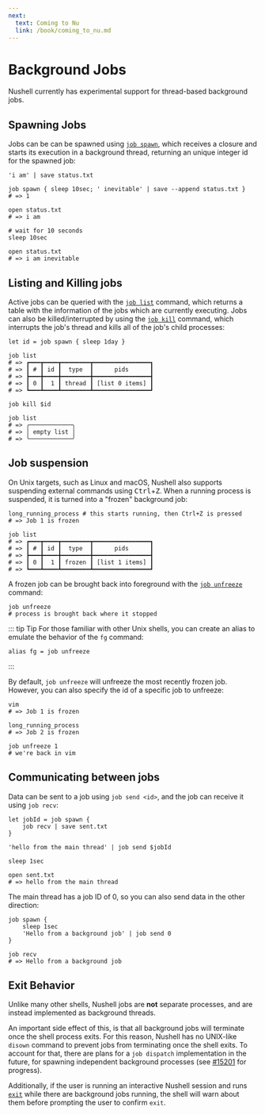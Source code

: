 ```yaml
---
next:
  text: Coming to Nu
  link: /book/coming_to_nu.md
---
```

# Background Jobs

Nushell currently has experimental support for thread-based background jobs.

## Spawning Jobs

Jobs can be can be spawned using [`job spawn`](/commands/docs/job_spawn.md), which receives a closure and starts its execution in a background thread, returning
an unique integer id for the spawned job:

```nu
'i am' | save status.txt

job spawn { sleep 10sec; ' inevitable' | save --append status.txt }
# => 1

open status.txt
# => i am

# wait for 10 seconds
sleep 10sec

open status.txt
# => i am inevitable
```

## Listing and Killing jobs

Active jobs can be queried with the [`job list`](/commands/docs/job_list.md) command, which returns a table with the information of the jobs which are currently executing.
Jobs can also be killed/interrupted by using the [`job kill`](/commands/docs/job_kill.md) command, which interrupts the job's thread and kills all of the job's child processes:

```nu
let id = job spawn { sleep 1day }

job list
# => ┏━━━┳━━━━┳━━━━━━━━┳━━━━━━━━━━━━━━━━┓
# => ┃ # ┃ id ┃  type  ┃      pids      ┃
# => ┣━━━╋━━━━╋━━━━━━━━╋━━━━━━━━━━━━━━━━┫
# => ┃ 0 ┃  1 ┃ thread ┃ [list 0 items] ┃
# => ┗━━━┻━━━━┻━━━━━━━━┻━━━━━━━━━━━━━━━━┛

job kill $id

job list
# => ╭────────────╮
# => │ empty list │
# => ╰────────────╯
```

## Job suspension

On Unix targets, such as Linux and macOS, Nushell also supports suspending external commands using <kbd>Ctrl</kbd>+<kbd>Z</kbd>. When a running process is suspended, it is turned into a "frozen" background job:

```nu
long_running_process # this starts running, then Ctrl+Z is pressed
# => Job 1 is frozen

job list
# => ┏━━━┳━━━━┳━━━━━━━━┳━━━━━━━━━━━━━━━━┓
# => ┃ # ┃ id ┃  type  ┃      pids      ┃
# => ┣━━━╋━━━━╋━━━━━━━━╋━━━━━━━━━━━━━━━━┫
# => ┃ 0 ┃  1 ┃ frozen ┃ [list 1 items] ┃
# => ┗━━━┻━━━━┻━━━━━━━━┻━━━━━━━━━━━━━━━━┛
```

A frozen job can be brought back into foreground with the [`job unfreeze`](/commands/docs/job_unfreeze.md) command:

```nu
job unfreeze
# process is brought back where it stopped
```

::: tip Tip
For those familiar with other Unix shells, you can create an alias to emulate the behavior of the `fg` command:

```nu
alias fg = job unfreeze
```

:::

By default, `job unfreeze` will unfreeze the most recently frozen job. However, you can also specify the id of a specific job to unfreeze:

```nu
vim
# => Job 1 is frozen

long_running_process
# => Job 2 is frozen

job unfreeze 1
# we're back in vim
```

## Communicating between jobs

Data can be sent to a job using `job send <id>`, and the job can receive it using `job recv`:

```nu
let jobId = job spawn {
    job recv | save sent.txt
}

'hello from the main thread' | job send $jobId

sleep 1sec

open sent.txt
# => hello from the main thread
```

The main thread has a job ID of 0, so you can also send data in the other direction:

```nu
job spawn {
    sleep 1sec
    'Hello from a background job' | job send 0
}

job recv
# => Hello from a background job
```

## Exit Behavior

Unlike many other shells, Nushell jobs are **not** separate processes,
and are instead implemented as background threads.

An important side effect of this, is that all background jobs will terminate once the shell
process exits.
For this reason, Nushell has no UNIX-like `disown` command to prevent jobs from terminating once the shell exits.
To account for that, there are plans for a `job dispatch` implementation in the future,
for spawning independent background processes (see [#15201](https://github.com/nushell/nushell/issues/15193?issue=nushell%7Cnushell%7C15201) for progress).

Additionally, if the user is running an interactive Nushell session and runs
[`exit`](/commands/docs/exit.md) while there are background jobs running,
the shell will warn about them before prompting the user to confirm `exit`.

